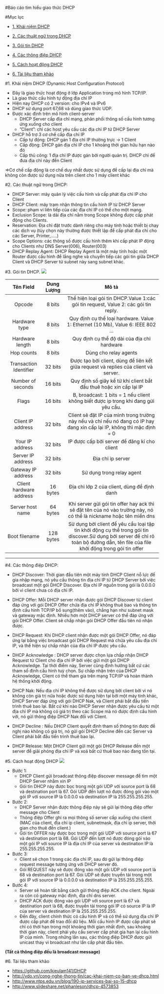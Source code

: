 #Báo cáo tìm hiểu giao thức DHCP

#Mục lục

* [1. Khái niệm DHCP](#khai_niem)

* [2. Các thuật ngữ trong DHCP](#thuat_ngu)

* [3. Gói tin DHCP](#goi_tin)

* [4. Các thông điệp DHCP](#thong_diep)

* [5. Cách hoạt động DHCP](#hoat_dong)

* [6. Tài liệu tham khảo](#tai_lieu_tham_khao)


<a name="khai_niem"></a>
#1. Khái niệm DHCP (Dynamic Host Configuration Protocol)
* Đây là giao thức hoạt động ở lớp Application trong mô hình TCP/IP.
* Là giao thức cấu hình tự động địa chỉ IP
* Hiện nay DHCP có 2 version: cho IPv4 và IPv6
* DHCP sử dụng port 67,68 và dùng giao thức UDP.
* Được xác định trên mô hình client-server
	* DHCP Server cấp địa chỉ mạng, phân phối thông số cấu hình tương ứng xuống cho client
    * ”Client”: chỉ các host yêu cầu các địa chỉ IP từ DHCP Server
* DHCP hỗ trợ 3 cơ chế cấp địa chỉ IP
    * Cấp tự động: DHCP gán 1 địa chỉ IP thường trực → 1 Client
    * Cấp động: DHCP gán địa chỉ IP cho 1 khoảng thời gian hữu hạn nào đó
    * Cấp thủ công: 1 địa chỉ IP được gán bời người quản trị. DHCP chỉ để đưa địa chỉ này đến Client

=>Cơ chế cấp động là cơ chế duy nhất được sử dụng để cấp lại địa chỉ mà không còn được sử dụng nữa trên client cho 1 máy client khác

<a name="thuat_ngu"></a>
#2. Các thuật ngữ trong DHCP:
* DHCP Server: máy quản lý việc cấu hình và cấp phát địa chỉ IP cho Client
* DHCP Client: máy trạm nhận thông tin cấu hình IP từ DHCP Server
* Scope: phạm vi liên tiếp của các địa chỉ IP có thể cho một mạng.
* Exclusion Scope: là dải địa chỉ nằm trong Scope không được cấp phát động cho Clients.
* Reservation: Địa chỉ đặt trước dành riêng cho máy tính hoặc thiết bị chạy các dịch vụ (tùy chọn này thường được thiết lập để cấp phát địa chỉ cho các Server, Printer,…..)
* Scope Options: các thông số được cấu hình thêm khi cấp phát IP động cho Clients như DNS Server(006), Router(003)
* DHCP Replay Agent: DHCP Replay Agent là một máy tính hoặc một Router được cấu hình để lắng nghe và chuyển tiếp các gói tin giữa DHCP Client và DHCP Server từ subnet này sang subnet khác.

<a name="goi_tin"></a>
#3. Gói tin DHCP.
![](http://www.tcpipguide.com/free/diagrams/dhcpformat.png)

| Tên Field | Dung Lượng | Mô tả |
|:---------:|:----------:|:-----:|
|Opcode | 8 bits | Thể hiện loại gói tin DHCP.Value 1:các gói tin request, Value 2: các gói tin reply.|
|Hardware type | 8 bits | Quy định cụ thể loại hardware. Value 1: Ethernet (10 Mb), Value 6: IEEE 802 ...|
|Hardware length | 8 bits | Quy định cụ thể độ dài của địa chỉ hardware|
|Hop counts | 8 bits | Dùng cho relay agents|
|Transaction Identifier | 32 bits | Được tạo bởi client, dùng để liên kết giữa request và replies của client và server.|
|Number of seconds | 16 bits | Quy định số giây kể từ khi client bắt đầu thuê hoặc xin cấp lại IP|
|Flags | 16 bits | B, broadcast: 1 bits = 1 nếu client không biết được ip trong khi đang gửi yêu cầu.|
|Client IP address | 32 bits | Client sẽ đặt IP của mình trong trường này nếu và chỉ nếu nó đang có IP hay đang xin cấp lại IP, không thì mặc định = 0|
|Your IP address | 32 bits | IP được cấp bởi server để đăng kí cho client|
|Server IP address | 32 bits | Địa chỉ ip server|
|Gateway IP address | 32 bits | Sử dụng trong relay agent|
|Client hardware address | 16 bytes | Địa chỉ lớp 2 của client, dùng để định danh|
|Server host name | 64 bytes | Khi server gửi gói tin offer hay ack thì sẽ đặt tên của nó vào trường này, nó có thể là nickname hoặc tên miền dns|
|Boot filename | 128 bytes | Sử dụng bời client để yêu cầu loại tập tin khởi động cụ thể trong gói tin discover.Sử dụng bởi server để chỉ rõ toàn bộ đường dẫn, tên file của file khởi động trong gói tin offer|
---------------

<a name="thong_diep"></a>
#4. Các thông điệp DHCP:
* DHCP Discover: Thời gian đầu tiên một máy tính DHCP Client nỗ lực để gia nhập mạng, nó yêu cầu thông tin địa chỉ IP từ DHCP Server bởi việc broadcast một gói DHCP Discover. Địa chỉ IP nguồn trong gói là 0.0.0.0 bởi vì client chưa có địa chỉ IP.

* DHCP Offer: Mỗi DHCP server nhận được gói DHCP Discover từ client đáp ứng với gói DHCP Offer chứa địa chỉ IP không thuê bao và thông tin định cấu hình TCP/IP bổ sung(thêm vào), chẳng hạn như subnet mask và gateway mặc định. Nhiều hơn một DHCP server có thể đáp ứng với gói DHCP Offer. Client sẽ chấp nhận gói DHCP Offer đầu tiên nó nhận được.

* DHCP Request: Khi DHCP client nhận được một gói DHCP Offer, nó đáp ứng lại bằng việc broadcast gói DHCP Request mà chứa yêu cầu địa chỉ IP, và thể hiện sự chấp nhận của địa chỉ IP được yêu cầu.

* DHCP Acknowledge : DHCP server được chọn lựa chấp nhận DHCP Request từ Client cho địa chỉ IP bởi việc gửi một gói DHCP Acknowledge. Tại thời điểm này, Server cũng định hướng bất cứ các tham số định cấu hình tuỳ chọn. Sự chấp nhận trên của DHCP Acknowledge, Client có thể tham gia trên mạng TCP/IP và hoàn thành hệ thống khởi động.

* DHCP Nak: Nếu địa chỉ IP không thể được sữ dụng bởi client bởi vì nó không còn giá trị nữa hoặc được sử dụng hiện tại bởi một máy tính khác, DHCP Server đáp ứng với gói DHCP Nak, và Client phải bắt đầu tiến trình thuê bao lại. Bất cứ khi nào DHCP Server nhận được yêu cầu từ một địa chỉ IP mà không có giá trị theo các Scope mà nó được định cấu hình với, nó gửi thông điệp DHCP Nak đối với Client.

* DHCP Decline : Nếu DHCP Client quyết định tham số thông tin được đề nghị nào không có giá trị, nó gửi gói DHCP Decline đến các Server và Client phải bắt đầu tiến trình thuê bao lại.

* DHCP Release: Một DHCP Client gửi một gói DHCP Release đến một server để giải phóng địa chỉ IP và xoá bất cứ thuê bao nào đang tồn tại.

<a name="hoat_dong"></a>
#5. Cách hoạt động DHCP
![](http://ccieblog.co.uk/wp-content/uploads/2012/10/DHCP-Message-Exchange.png)
* Bước 1:
	* DHCP Client gửi broadcast thông điệp discover message để tìm một DHCP Server nhằm xin IP
	* Gói tin DHCP này được bọc trong một gói UDP với source port là 68 và destination port là 67. Gói UDP đến lượt nó được đóng gói vào một gói IP với source IP là 0.0.0.0 và destination IP là 255.255.255.255.
* Bước 2:
    * DHCP Server nhận được thông điệp này sẽ gửi lại thông điệp offer message cho Client
    * Thông điệp Offer ghi ra mọi thông số server cấp xuống cho client (MAC của client, địa chỉ ip client, subnetmask, địa chỉ ip server, thời gian cho thuê đến client.)
    * Gói tin OFFER này được bọc trong một gói UDP với source port là 67 và destination port là 68. Gói UDP đến lượt nó được đóng gói vào một gói IP với source IP là địa chỉ IP của server và destination IP là 255.255.255.255.
* Bước 3:
	* Client sẽ chọn 1 trong các địa chỉ IP, sau đó gửi lại thông điệp request message tương ứng với DHCP server đó.
	* Gói REQUEST này sẽ được đóng vào một gói UDP với source port là 68 và destination port là 67. Gói UDP sẽ được truyền tải trong một gói IP với source IP là 0.0.0.0 và destination IP là 255.255.255.255.
* Bước 4:
	* Server sẽ hoàn tất bằng cách gửi thông điệp ACK cho client. Ngoài ra còn có gateway mặc định, địa chỉ dns server.
	* DHCP ACK được đóng vào gói UDP với source port là 67 và destination port là 68, được truyền tải trong gói IP có source IP là IP của server và destination IP là 255.255.255.255.
	* Đến đây, client chính thức có cấu hình IP và có thể sử dụng địa chỉ IP được cấp phát để trao đổi dữ liệu. Mỗi cấu hình IP được cấp phát sẽ chỉ có thời hạn trong một khoảng thời gian nhất định, sau khoảng thời gian này, client phải yêu cầu server cấp phát gia hạn lại cấu hình IP của mình. Trong những lần sau, các thông điệp DHCP được gửi unicast thay vì broadcast như lần cấp phát đầu tiên.

**(Tất cả thông điệp đều là broadcast message)**

<a name="tai_lieu_tham_khao"></a>
#6. Tài liệu tham khảo
* https://github.com/kieulam141/DHCP
* http://vdo.vn/cong-nghe-thong-tin/cac-khai-niem-co-ban-ve-dhcp.html
* http://www.ntps.edu.vn/blog/190-ip-services-bai-so-15-dhcp
* http://www.slideshare.net/phanleson/dhcp-4573853